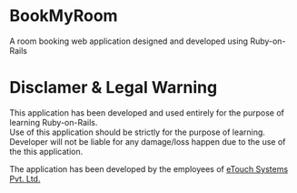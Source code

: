 # BookMyRoom

A room booking web application designed and developed using Ruby-on-Rails

# Disclamer & Legal Warning

This application has been developed and used entirely for the purpose of learning Ruby-on-Rails.
<br>Use of this application should be strictly for the purpose of learning.
<br>Developer will not be liable for any damage/loss happen due to the use of the this application.

The application has been developed by the employees of 	<a href="http://wwww.etouchsystems.net">eTouch Systems Pvt. Ltd.</a>

